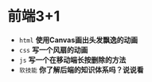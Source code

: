 # 前端3+1
- `html` **使用Canvas画出头发飘逸的动画**
- `css` **写一个风扇的动画**
- `js` **写一个在移动端长按删除的方法**
- `软技能` **你了解后端的知识体系吗？说说看**


